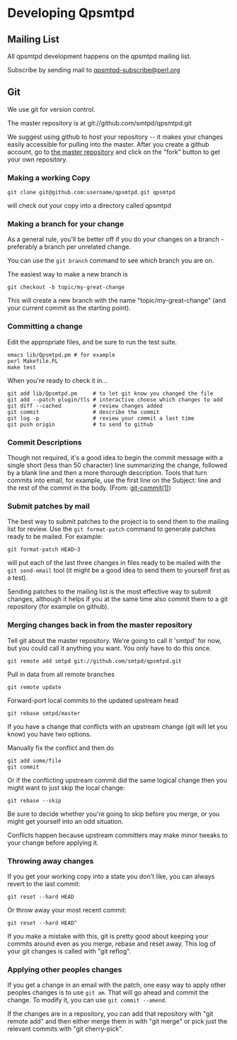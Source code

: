 # Developing Qpsmtpd

## Mailing List

All qpsmtpd development happens on the qpsmtpd mailing list.

Subscribe by sending mail to qpsmtpd-subscribe@perl.org

## Git

We use git for version control.

The master repository is at git://github.com/smtpd/qpsmtpd.git

We suggest using github to host your repository -- it makes your
changes easily accessible for pulling into the master.  After you
create a github account, go to
[the master repository](http://github.com/smtpd/qpsmtpd/tree/master) and click on the "fork"
button to get your own repository.

### Making a working Copy

    git clone git@github.com:username/qpsmtpd.git qpsmtpd

will check out your copy into a directory called qpsmtpd

### Making a branch for your change

As a general rule, you'll be better off if you do your changes on a
branch - preferably a branch per unrelated change.

You can use the `git branch` command to see which branch you are on.

The easiest way to make a new branch is

    git checkout -b topic/my-great-change

This will create a new branch with the name "topic/my-great-change"
(and your current commit as the starting point).

### Committing a change

Edit the appropriate files, and be sure to run the test suite.

    emacs lib/Qpsmtpd.pm # for example
    perl Makefile.PL
    make test

When you're ready to check it in...

    git add lib/Qpsmtpd.pm     # to let git know you changed the file
    git add --patch plugin/tls # interactive choose which changes to add
    git diff --cached          # review changes added
    git commit                 # describe the commit
    git log -p                 # review your commit a last time
    git push origin            # to send to github

### Commit Descriptions

Though not required, it's a good idea to begin the commit message with
a single short (less than 50 character) line summarizing the change,
followed by a blank line and then a more thorough description. Tools
that turn commits into email, for example, use the first line on the
Subject: line and the rest of the commit in the body.
(From: [git-commit(1)](http://man.he.net/man1/git-commit))

### Submit patches by mail

The best way to submit patches to the project is to send them to the
mailing list for review.  Use the `git format-patch` command to
generate patches ready to be mailed. For example:

    git format-patch HEAD~3

will put each of the last three changes in files ready to be mailed
with the `git send-email` tool (it might be a good idea to send them
to yourself first as a test).

Sending patches to the mailing list is the most effective way to
submit changes, although it helps if you at the same time also commit
them to a git repository (for example on github).

### Merging changes back in from the master repository

Tell git about the master repository.  We're going to call it 'smtpd'
for now, but you could call it anything you want.  You only have to do
this once.

    git remote add smtpd git://github.com/smtpd/qpsmtpd.git

Pull in data from all remote branches

    git remote update

Forward-port local commits to the updated upstream head

    git rebase smtpd/master

If you have a change that conflicts with an upstream change (git will
let you know) you have two options.

Manually fix the conflict and then do

    git add some/file
    git commit

Or if the conflicting upstream commit did the same logical change then
you might want to just skip the local change:

    git rebase --skip

Be sure to decide whether you're going to skip before you merge, or
you might get yourself into an odd situation.

Conflicts happen because upstream committers may make minor tweaks to
your change before applying it.

### Throwing away changes

If you get your working copy into a state you don't like, you can
always revert to the last commit:

    git reset --hard HEAD

Or throw away your most recent commit:

    git reset --hard HEAD^

If you make a mistake with this, git is pretty good about keeping your
commits around even as you merge, rebase and reset away.  This log of
your git changes is called with "git reflog".

### Applying other peoples changes

If you get a change in an email with the patch, one easy way to apply
other peoples changes is to use `git am`.  That will go ahead and
commit the change.  To modify it, you can use `git commit --amend`.

If the changes are in a repository, you can add that repository with
"git remote add" and then either merge them in with "git merge" or
pick just the relevant commits with "git cherry-pick".
